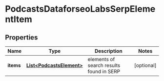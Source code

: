 

# PodcastsDataforseoLabsSerpElementItem


## Properties

| Name | Type | Description | Notes |
|------------ | ------------- | ------------- | -------------|
|**items** | [**List&lt;PodcastsElement&gt;**](PodcastsElement.md) | elements of search results found in SERP |  [optional] |



